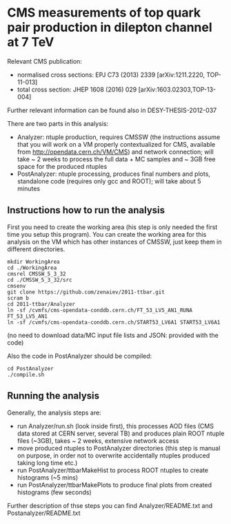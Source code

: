 # CMS measurements of top quark pair production in dilepton channel at 7 TeV

Relevant CMS publication:
 * normalised cross sections: EPJ C73 (2013) 2339 [arXiv:1211.2220, TOP-11-013]
 * total cross section: JHEP 1608 (2016) 029 [arXiv:1603.02303,TOP-13-004]

Further relevant information can be found also in DESY-THESIS-2012-037

There are two parts in this analysis:
 * Analyzer: ntuple production, requires CMSSW (the instructions assume that you will work on a VM properly contextualized for CMS, available from http://opendata.cern.ch/VM/CMS) and network connection; will take ~ 2 weeks to process the full data + MC samples and ~ 3GB free space for the produced ntuples
 * PostAnalyzer: ntuple processing, produces final numbers and plots, standalone code (requires only gcc and ROOT); will take about 5 minutes

## Instructions how to run the analysis

First you need to create the working area (his step is only needed the first time you setup this program). You can create the working area for this analysis on the VM which has other instances of CMSSW, just keep them in different directories.
```
mkdir WorkingArea
cd ./WorkingArea
cmsrel CMSSW_5_3_32
cd ./CMSSW_5_3_32/src
cmsenv
git clone https://github.com/zenaiev/2011-ttbar.git
scram b
cd 2011-ttbar/Analyzer
ln -sf /cvmfs/cms-opendata-conddb.cern.ch/FT_53_LV5_AN1_RUNA FT_53_LV5_AN1     
ln -sf /cvmfs/cms-opendata-conddb.cern.ch/START53_LV6A1 START53_LV6A1
```
(no need to download data/MC input file lists and JSON: provided with the code)

Also the code in PostAnalyzer should be compiled:
```
cd PostAnalyzer
./compile.sh
```

## Running the analysis
Generally, the analysis steps are:
 * run Analyzer/run.sh (look inside first), this processes AOD files (CMS data stored at CERN server, several TB) and produces plain ROOT ntuple files (~3GB), takes ~ 2 weeks, extensive network access
 * move produced ntuples to PostAnalyzer directories (this step is manual on purpose, in order not to overwrite accidentally ntuples produced taking long time etc.)
 * run PostAnalyzer/ttbarMakeHist to process ROOT ntuples to create histograms (~5 mins)
 * run PostAnalyzer/ttbarMakePlots to produce final plots from created histograms (few seconds)

Further description of thse steps you can find Analyzer/README.txt and Postanalyzer/README.txt
